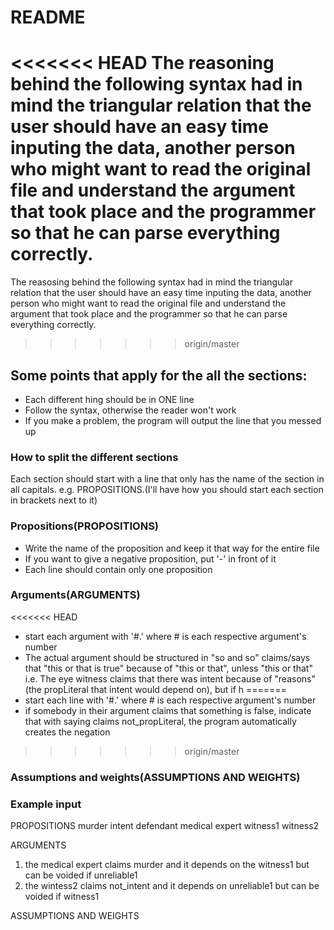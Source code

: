# README
<<<<<<< HEAD
 The reasoning behind the following syntax had in mind the triangular relation that the user should have an easy time inputing the data, another person who might want to read the original file and understand the argument that took place and the programmer so that he can parse everything correctly.
=======
 The reasosing behind the following syntax had in mind the triangular relation that the user should have an easy time inputing the data, another person who might want to read the original file and understand the argument that took place and the programmer so that he can parse everything correctly.
>>>>>>> origin/master

## Some points that apply for the all the sections:
 - Each different hing should be in ONE line
 - Follow the syntax, otherwise the reader won't work
 - If you make a problem, the program will output the line that you messed up

### How to split the different sections
Each section should start with a line that only has the name of the section in all capitals.
e.g. PROPOSITIONS.(I'll have how you should start each section in brackets next to it)

### Propositions(PROPOSITIONS)
 - Write the name of the proposition and keep it that way for the entire file
 - If you want to give a negative proposition, put '-' in front of it
 - Each line should contain only one proposition

### Arguments(ARGUMENTS)
<<<<<<< HEAD
 - start each argument with '#.' where # is each respective argument's number
 - The actual argument should be structured in "so and so" claims/says that "this or that is true" because of "this or that", unless "this or that"
 i.e. The eye witness claims that there was intent because of "reasons"(the propLiteral that intent would depend on), but if h
=======
 - start each line with '#.' where # is each respective argument's number
 - if somebody in their argument claims that something is false, indicate that
    with saying claims not_propLiteral, the program automatically creates the
    negation
>>>>>>> origin/master

### Assumptions and weights(ASSUMPTIONS AND WEIGHTS)


### Example input

PROPOSITIONS
murder
intent
defendant
medical expert
witness1
witness2

ARGUMENTS

1. the medical expert claims murder and it depends on the witness1 but can be voided if unreliable1
2. the wintess2 claims not_intent and it depends on unreliable1 but can be voided if witness1

ASSUMPTIONS AND WEIGHTS
